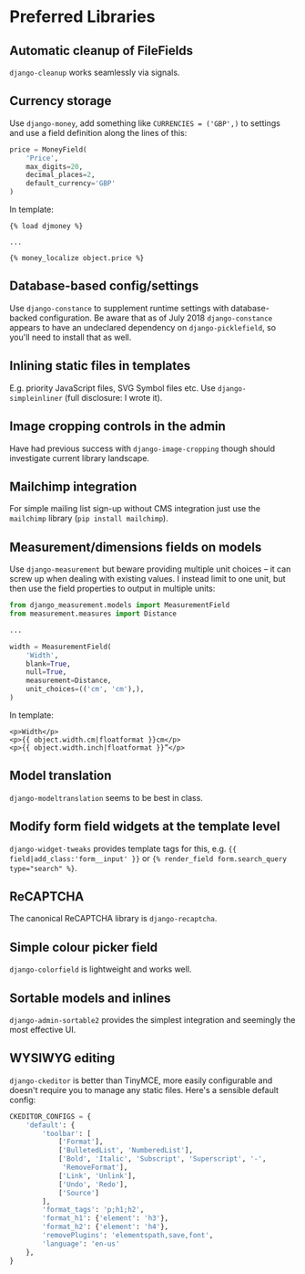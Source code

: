 # Preferred Libraries

## Automatic cleanup of FileFields

`django-cleanup` works seamlessly via signals.

## Currency storage

Use `django-money`, add something like `CURRENCIES = ('GBP',)` to settings and use a field definition along the lines of this:

```python
price = MoneyField(
    'Price',
    max_digits=20,
    decimal_places=2,
    default_currency='GBP'
)
```

In template:

```liquid
{% load djmoney %}

...

{% money_localize object.price %}
```

## Database-based config/settings

Use `django-constance` to supplement runtime settings with database-backed configuration. Be aware that as of July 2018 `django-constance` appears to have an undeclared dependency on `django-picklefield`, so you'll need to install that as well.

## Inlining static files in templates

E.g. priority JavaScript files, SVG Symbol files etc. Use `django-simpleinliner` (full disclosure: I wrote it).

## Image cropping controls in the admin

Have had previous success with `django-image-cropping` though should investigate current library landscape.

## Mailchimp integration

For simple mailing list sign-up without CMS integration just use the `mailchimp` library (`pip install mailchimp`).

## Measurement/dimensions fields on models

Use `django-measurement` but beware providing multiple unit choices – it can screw up when dealing with existing values. I instead limit to one unit, but then use the field properties to output in multiple units:

```python
from django_measurement.models import MeasurementField
from measurement.measures import Distance

...

width = MeasurementField(
    'Width',
    blank=True,
    null=True,
    measurement=Distance,
    unit_choices=(('cm', 'cm'),),
)
```

In template:

```liquid
<p>Width</p>
<p>{{ object.width.cm|floatformat }}cm</p>
<p>{{ object.width.inch|floatformat }}”</p>
```

## Model translation

`django-modeltranslation` seems to be best in class.

## Modify form field widgets at the template level

`django-widget-tweaks` provides template tags for this, e.g. `{{ field|add_class:'form__input' }}` or `{% render_field form.search_query type="search" %}`.

## ReCAPTCHA

The canonical ReCAPTCHA library is `django-recaptcha`.

## Simple colour picker field

`django-colorfield` is lightweight and works well.

## Sortable models and inlines

`django-admin-sortable2` provides the simplest integration and seemingly the most effective UI.

## WYSIWYG editing

`django-ckeditor` is better than TinyMCE, more easily configurable and doesn't require you to manage any static files. Here's a sensible default config:

```python
CKEDITOR_CONFIGS = {
    'default': {
        'toolbar': [
            ['Format'],
            ['BulletedList', 'NumberedList'],
            ['Bold', 'Italic', 'Subscript', 'Superscript', '-',
             'RemoveFormat'],
            ['Link', 'Unlink'],
            ['Undo', 'Redo'],
            ['Source']
        ],
        'format_tags': 'p;h1;h2',
        'format_h1': {'element': 'h3'},
        'format_h2': {'element': 'h4'},
        'removePlugins': 'elementspath,save,font',
        'language': 'en-us'
    },
}
```
